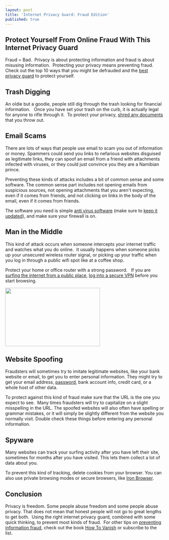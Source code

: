 ```yaml
---
layout: post
title: 'Internet Privacy Guard: Fraud Edition'
published: true
---
```

<h2>Protect Yourself From Online Fraud With This Internet Privacy Guard</h2>
<p>Fraud = Bad.  Privacy is about protecting information and fraud is about misusing information.  Protecting your privacy means preventing fraud. Check out the top 10 ways that you might be defrauded and the <a href="http://www.howtovanish.com/2011/09/internet-privacy-guard-fraud-edition" target="_blank">best privacy guard</a> to protect yourself.</p>
<h2>Trash Digging</h2>
<p>An oldie but a goodie, people still dig through the trash looking for financial information.   Once you have set your trash on the curb, it is actually legal for anyone to rifle through it.  To protect your privacy, <a href="http://www.howtovanish.com/PaperShredder" target="_blank">shred any documents</a> that you throw out.</p>
<h2>Email Scams</h2>
<p>There are lots of ways that people use email to scam you out of information or money. Spammers could send you links to nefarious websites disguised as legitimate links, they can spoof an email from a friend with attachments infected with viruses, or they could just convince you they are a Namibian prince.</p>
<p>Preventing these kinds of attacks includes a bit of common sense and some software. The common sense part includes not opening emails from suspicious sources, not opening attachments that you aren't expecting, even if it comes from friends, and not clicking on links in the body of the email, even if it comes from friends.</p>
<p>The software you need is simple <a href="http://www.howtovanish.com/nortonantivirus2010">anti virus software</a> (make sure to <a href="http://www.howtovanish.com/mcafeeantivirus2010">keep it updated</a>), and make sure your firewall is on.</p>
<h2>Man in the Middle</h2>
<p>This kind of attack occurs when someone intercepts your internet traffic and watches what you do online.  It usually happens when someone picks up your unsecured wireless router signal, or picking up your traffic when you log in through a public wifi spot like at a coffee shop.</p>
<p>Protect your home or office router with a strong password.   If you are <a href="http://www.howtovanish.com/2010/05/secure-wifi-connections/" target="_blank">surfing the internet from a public place</a>, <a href="http://www.howtovanish.com/IdentityCloaker">log into a secure VPN</a> before you start browsing.</p>
<p><a href="http://www.howtovanish.com/wp-content/uploads/2011/09/coffee-shop.jpg"><img class="aligncenter size-medium wp-image-3006" title="coffee-shop" src="{{ site.baseurl }}/images/coffee-shop-300x185.jpg" alt="" width="300" height="185" /></a></p>
<h2>Website Spoofing</h2>
<p>Fraudsters will sometimes try to imitate legitimate websites, like your bank website or email, to get you to enter personal information. They might try to get your email address, <a href="http://www.howtovanish.com/2011/04/protect-passwords-with-keepass/" target="_blank">password</a>, bank account info, credit card, or a whole host of other data.</p>
<p>To protect against this kind of fraud make sure that the URL is the one you expect to see.  Many times fraudsters will try to capitalize on a slight misspelling in the URL. The spoofed websites will also often have spelling or grammar mistakes, or it will simply be slightly different from the website you normally visit. Double check these things before entering any personal information.</p>
<h2>Spyware</h2>
<p>Many websites can track your surfing activity after you have left their site, sometimes for months after you have visited. This lets them collect a lot of data about you.</p>
<p>To prevent this kind of tracking, delete cookies from your browser. You can also use private browsing modes or secure browsers, like <a href="http://www.srware.net/en/software_srware_iron.php" target="_blank">Iron Browser</a>.</p>
<h2>Conclusion</h2>
<p>Privacy is freedom. Some people abuse freedom and some people abuse privacy. That does not mean that honest people will not go to great lengths to get both.  Using the right internet privacy guard, combined with some quick thinking, to prevent most kinds of fraud.  For other tips on <a href="http://www.howtovanish.com/2011/07/3-simple-internet-privacy-tips-and-1-super-secret-ninja-move/" target="_blank">preventing information fraud</a>, check out the book <a href="http://www.howtovanish.com/htvbookaddtocart">How To Vanish</a> or subscribe to the list.</p>

